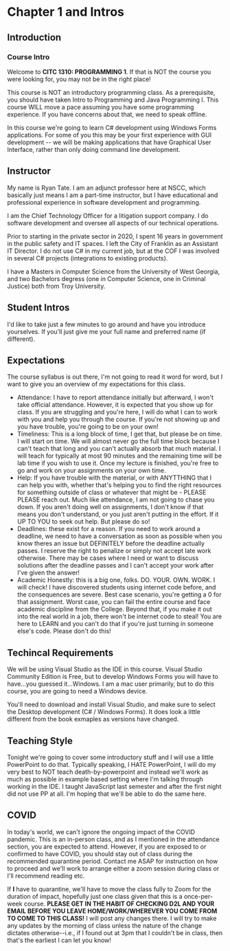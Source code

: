 # Chapter 1 and Intros 

## Introduction

### Course Intro

Welcome to __CITC 1310: PROGRAMMING 1__.  If that is NOT the course you were looking for, you may not be in the right place!  

This course is NOT an introductory programming class.  As a prerequisite, you should have taken Intro to Programming and Java Programming I.  This course WILL move a pace assuming you have some programming experience. If you have concerns about that, we need to speak offline.

In this course we're going to learn C# development using Windows Forms applications. For some of you this may be your first experience with GUI development -- we will be making applications that have Graphical User Interface, rather than only doing command line development.  

## Instructor 

My name is Ryan Tate. I am an adjunct professor here at NSCC, which basically just means I am a part-time instructor, but I have educational and professional experience in software development and programming. 

I am the Chief Technology Officer for a litigation support company. I do software development and oversee all aspects of our technical operations.

Prior to starting in the private sector in 2020, I spent 16 years in government in the public safety and IT spaces.  I left the City of Franklin as an Assistant IT Director.  I do not use C# in my current job, but at the COF I was involved in several C# projects (integrations to existing products).

I have a Masters in Computer Science from the University of West Georgia, and two Bachelors degress (one in Computer Science, one in Criminal Justice) both from Troy University.

## Student Intros 

I'd like to take just a few minutes to go around and have you introduce yourselves.  If you'll just give me your full name and preferred name (if different).

## Expectations 

The course syllabus is out there, I'm not going to read it word for word, but I want to give you an overview of my expectations for this class.

- Attendance: I have to report attendance initially but afterward, I won't take official attendance. However, it is expected that you show up for class. If you are struggling and you're here, I will do what I can to work with you and help you through the course. If you're not showing up and you have trouble, you're going to be on your own!
- Timeliness: This is a long block of time, I get that, but please be on time. I will start on time. We will almost never go the full time block because I can't teach that long and you can't actually absorb that much material. I will teach for typically at most 90 minutes and the remaining time will be lab time if you wish to use it. Once my lecture is finished, you're free to go and work on your assignments on your own time.
- Help: If you have trouble with the material, or with ANYTTHING that I can help you with, whether that's helping you to find the right resources for something outside of class or whatever that might be - PLEASE PLEASE reach out. Much like attendance, I am not going to chase you down. If you aren't doing well on assignments, I don't know if that means you don't understand, or you just aren't putting in the effort. If it UP TO YOU to seek out help. But please do so!
- Deadlines: these exist for a reason. If you need to work around a deadline, we need to have a conversation as soon as possible when you know theres an issue but DEFINITELY before the deadline actually passes. I reserve the right to penalize or simply not accept late work otherwise. There may be cases where I need or want to discuss solutions after the deadline passes and I can't accept your work after I've given the answer!
- Academic Honestly: this is a big one, folks. DO. YOUR. OWN. WORK.  I will check!  I have discovered students using internet code before, and the consequences are severe. Best case scenario, you're getting a 0 for that assignment.  Worst case, you can fail the entire course and face academic discipline from the College. Beyond that, if you make it out into the real world in a job, there won't be internet code to steal!  You are here to LEARN and you can't do that if you're just turning in someone else's code. Please don't do this!

## Techincal Requirements

We will be using Visual Studio as the IDE in this course.  Visual Studio Community Edition is Free, but to develop Windows Forms you will have to have...you guessed it...Windows.  I am a mac user primarily, but to do this course, you are going to need a Windows device.

You'll need to download and install Visual Studio, and make sure to select the Desktop development (C# / Windows Forms). It does look a little different from the book exmaples as versions have changed.

## Teaching Style

Tonight we're going to cover some introductory stuff and I will use a little PowerPoint to do that. Typically speaking, I HATE PowerPoint, I will do my very best to NOT teach death-by-powerpoint and instead we'll work as much as possible in example based setting where I'm talking through working in the IDE. I taught JavaScript last semester and after the first night did not use PP at all. I'm hoping that we'll be able to do the same here.

## COVID

In today's world, we can't ignore the ongoing impact of the COVID pandemic. This is an in-person class, and as I mentioned in the attendance section, you are expected to attend. However, if you are exposed to or confirmed to have COVID, you should stay out of class during the recommended quarantine period. Contact me ASAP for instruction on how to proceed and we'll work to arrange either a zoom session during class or I'll recommend reading etc.  

If __I__ have to quarantine, we'll have to move the class fully to Zoom for the duration of impact, hopefully just one class given that this is a once-per-week course. __PLEASE GET IN THE HABIT OF CHECKING D2L AND YOUR EMAIL BEFORE YOU LEAVE HOME/WORK/WHEREVER YOU COME FROM TO COME TO THIS CLASS!__  I will post any changes there. I will try to make any updates by the morning of class unless the nature of the change dictates otherwise--i.e., if I found out at 3pm that I couldn't be in class, then that's the earliest I can let you know!
